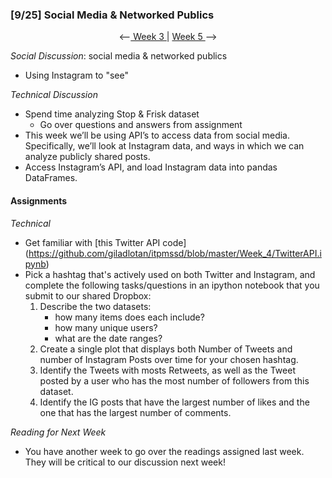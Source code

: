 ### [9/25] Social Media & Networked Publics

<p align="center"> <--<a href="https://github.com/giladlotan/itpmssd/blob/master/Week_3/README.md"> Week 3 </a> | <a href="https://github.com/giladlotan/itpmssd/blob/master/Week_5/README.md"> Week 5 </a> --> </p>

_Social Discussion_: social media & networked publics
- Using Instagram to "see"

_Technical Discussion_
- Spend time analyzing Stop & Frisk dataset
    - Go over questions and answers from assignment
- This week we’ll be using API’s to access data from social media. Specifically, we’ll look at Instagram data, and ways in which we can analyze publicly shared posts.
- Access Instagram’s API, and load Instagram data into pandas DataFrames.

#### Assignments

_Technical_
- Get familiar with [this Twitter API code] (https://github.com/giladlotan/itpmssd/blob/master/Week_4/TwitterAPI.ipynb)
- Pick a hashtag that's actively used on both Twitter and Instagram, and complete the following tasks/questions in an ipython notebook that you submit to our shared Dropbox:
    1. Describe the two datasets:
        - how many items does each include?
        - how many unique users?
        - what are the date ranges?
    2. Create a single plot that displays both Number of Tweets and number of Instagram Posts over time for your chosen hashtag.
    3. Identify the Tweets with mosts Retweets, as well as the Tweet posted by a user who has the most number of followers from this dataset.
    4. Identify the IG posts that have the largest number of likes and the one that has the largest number of comments.

_Reading for Next Week_
- You have another week to go over the readings assigned last week. They will be critical to our discussion next week!
